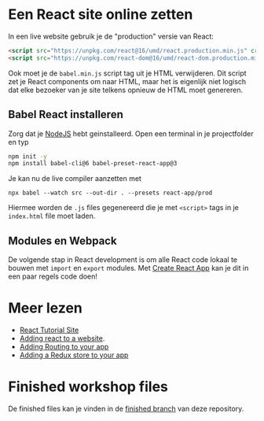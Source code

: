 # Een React site online zetten

In een live website gebruik je de "production" versie van React:

```html
<script src="https://unpkg.com/react@16/umd/react.production.min.js" crossorigin></script>
<script src="https://unpkg.com/react-dom@16/umd/react-dom.production.min.js" crossorigin></script>
```

Ook moet je de `babel.min.js` script tag uit je HTML verwijderen. Dit script zet je React components om naar HTML, maar het is eigenlijk niet logisch dat elke bezoeker van je site telkens opnieuw de HTML moet genereren.

## Babel React installeren

Zorg dat je [NodeJS](https://nodejs.org/en/) hebt geinstalleerd. Open een terminal in je projectfolder en typ
```bash
npm init -y
npm install babel-cli@6 babel-preset-react-app@3
```
Je kan nu de live compiler aanzetten met
```
npx babel --watch src --out-dir . --presets react-app/prod 
```
Hiermee worden de `.js` files gegenereerd die je met `<script>` tags in je `index.html` file moet laden.

## Modules en Webpack

De volgende stap in React development is om alle React code lokaal te bouwen met `import` en `export` modules. Met [Create React App](https://create-react-app.dev) kan je dit in een paar regels code doen!

# Meer lezen

- [React Tutorial Site](https://reactjs.org/docs/hello-world.html)
- [Adding react to a website](https://reactjs.org/docs/add-react-to-a-website.html).
- [Adding Routing to your app](https://reacttraining.com/react-router/web/guides/quick-start)
- [Adding a Redux store to your app](https://react-redux.js.org/)

# Finished workshop files

De finished files kan je vinden in de [finished branch](https://github.com/HR-CMGT/react-workshop/tree/finished) van deze repository.



